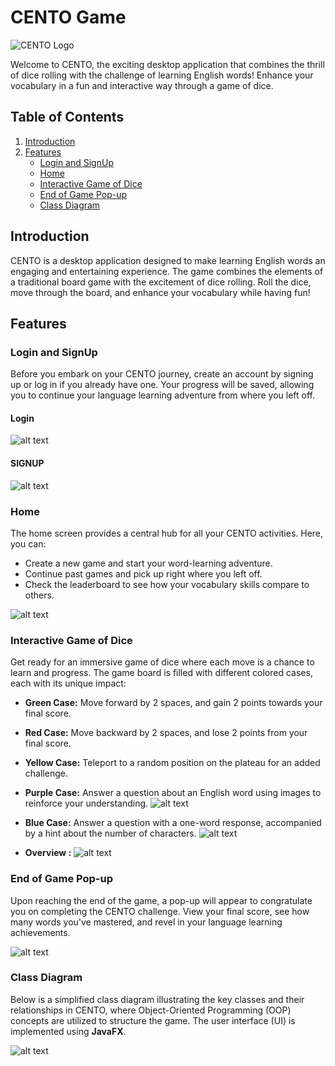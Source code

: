 # CENTO Game

![CENTO Logo](./screenshots/logo.png)

Welcome to CENTO, the exciting desktop application that combines the thrill of dice rolling with the challenge of learning English words! Enhance your vocabulary in a fun and interactive way through a game of dice.

## Table of Contents

1. [Introduction](#introduction)
2. [Features](#features)
    - [Login and SignUp](#login-and-signup)
    - [Home](#home)
    - [Interactive Game of Dice](#interactive-game-of-dice)
    - [End of Game Pop-up](#end-of-game-pop-up)
    - [Class Diagram](#class-diagram)

## Introduction

CENTO is a desktop application designed to make learning English words an engaging and entertaining experience. The game combines the elements of a traditional board game with the excitement of dice rolling. Roll the dice, move through the board, and enhance your vocabulary while having fun!

## Features

### Login and SignUp

Before you embark on your CENTO journey, create an account by signing up or log in if you already have one. Your progress will be saved, allowing you to continue your language learning adventure from where you left off.

#### Login

![alt text](./screenshots/login.png)

#### SIGNUP

![alt text](./screenshots/signup.png)

### Home

The home screen provides a central hub for all your CENTO activities. Here, you can:

-   Create a new game and start your word-learning adventure.
-   Continue past games and pick up right where you left off.
-   Check the leaderboard to see how your vocabulary skills compare to others.

![alt text](./screenshots/home.png)

### Interactive Game of Dice

Get ready for an immersive game of dice where each move is a chance to learn and progress. The game board is filled with different colored cases, each with its unique impact:

-   **Green Case:** Move forward by 2 spaces, and gain 2 points towards your final score.
-   **Red Case:** Move backward by 2 spaces, and lose 2 points from your final score.
-   **Yellow Case:** Teleport to a random position on the plateau for an added challenge.
-   **Purple Case:** Answer a question about an English word using images to reinforce your understanding.
    ![alt text](./screenshots/question_image.png)

-   **Blue Case:** Answer a question with a one-word response, accompanied by a hint about the number of characters.
    ![alt text](./screenshots/question_text.png)

-   **Overview :**
    ![alt text](./screenshots/plateau.png)

### End of Game Pop-up

Upon reaching the end of the game, a pop-up will appear to congratulate you on completing the CENTO challenge. View your final score, see how many words you've mastered, and revel in your language learning achievements.

![alt text](./screenshots/end.png)

### Class Diagram

Below is a simplified class diagram illustrating the key classes and their relationships in CENTO, where Object-Oriented Programming (OOP) concepts are utilized to structure the game. The user interface (UI) is implemented using **JavaFX**.

![alt text](./screenshots/oop.png)
